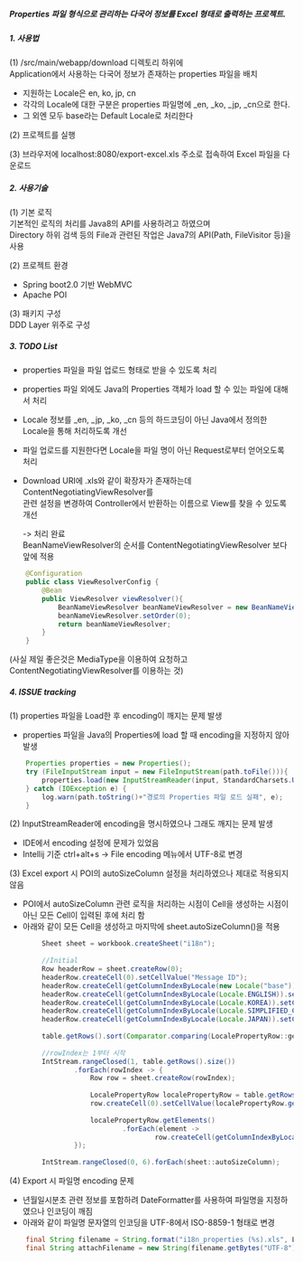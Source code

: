##### Properties 파일 형식으로 관리하는 다국어 정보를 Excel 형태로 출력하는 프로젝트.

##### 1. 사용법

 (1) /src/main/webapp/download 디렉토리 하위에   
 Application에서 사용하는 다국어 정보가 존재하는 properties 파일을 배치  
 * 지원하는 Locale은 en, ko, jp, cn
 * 각각의 Locale에 대한 구분은 properties 파일명에 _en, _ko, _jp, _cn으로 한다.
 * 그 외엔 모두 base라는 Default Locale로 처리한다
 
 (2) 프로젝트를 실행  

 (3) 브라우저에 localhost:8080/export-excel.xls 주소로 접속하여 Excel 파일을 다운로드
  
  
 ##### 2. 사용기술
 
 (1) 기본 로직  
 기본적인 로직의 처리를 Java8의 API를 사용하려고 하였으며  
 Directory 하위 검색 등의 File과 관련된 작업은 Java7의 API(Path, FileVisitor 등)을 사용

 (2) 프로젝트 환경  
 * Spring boot2.0 기반 WebMVC  
 * Apache POI  
 
 
 (3) 패키지 구성  
 DDD Layer 위주로 구성
  
 ##### 3. TODO List
 * properties 파일을 파일 업로드 형태로 받을 수 있도록 처리  
 * properties 파일 외에도 Java의 Properties 객체가 load 할 수 있는 파일에 대해서 처리  
 * Locale 정보를 _en, _jp, _ko, _cn 등의 하드코딩이 아닌 Java에서 정의한 Locale을 통해 처리하도록 개선
 * 파일 업로드를 지원한다면 Locale을 파일 명이 아닌 Request로부터 얻어오도록 처리
 * Download URI에 .xls와 같이 확장자가 존재하는데 ContentNegotiatingViewResolver를   
   관련 설정을 변경하여  Controller에서 반환하는 이름으로 View를 찾을 수 있도록 개선    
   
   -> 처리 완료  
   BeanNameViewResolver의 순서를 ContentNegotiatingViewResolver 보다 앞에 적용    

   
   
```java
	@Configuration
	public class ViewResolverConfig {
		@Bean
		public ViewResolver viewResolver(){
			BeanNameViewResolver beanNameViewResolver = new BeanNameViewResolver();
			beanNameViewResolver.setOrder(0);
			return beanNameViewResolver;
		}
	}
```
	
(사실 제일 좋은것은 MediaType을 이용하여 요청하고 ContentNegotiatingViewResolver를 이용하는 것)


 ##### 4. ISSUE tracking
 (1) properties 파일을 Load한 후 encoding이 깨지는 문제 발생  
 * properties 파일을 Java의 Properties에 load 할 때 encoding을 지정하지 않아 발생
 
```java
	Properties properties = new Properties();
	try (FileInputStream input = new FileInputStream(path.toFile())){
		properties.load(new InputStreamReader(input, StandardCharsets.UTF_8));	//encoding 처리
	} catch (IOException e) {
		log.warn(path.toString()+"경로의 Properties 파일 로드 실패", e);
	}
```

(2) InputStreamReader에 encoding을 명시하였으나 그래도 깨지는 문제 발생
  * IDE에서 encoding 설정에 문제가 있었음
  * Intellij 기준 ctrl+alt+s -> File encoding 메뉴에서 UTF-8로 변경

(3) Excel export 시 POI의 autoSizeColumn 설정을 처리하였으나 제대로 적용되지 않음
 * POI에서 autoSizeColumn 관련 로직을 처리하는 시점이 Cell을 생성하는 시점이 아닌 모든 Cell이 입력된 후에 처리 함
 * 아래와 같이 모든 Cell을 생성하고 마지막에 sheet.autoSizeColumn()을 적용
 
```java
		Sheet sheet = workbook.createSheet("i18n");
		
		//Initial
		Row headerRow = sheet.createRow(0);
		headerRow.createCell(0).setCellValue("Message ID");
		headerRow.createCell(getColumnIndexByLocale(new Locale("base"))).setCellValue(new Locale("base").getDisplayName());
		headerRow.createCell(getColumnIndexByLocale(Locale.ENGLISH)).setCellValue(Locale.ENGLISH.getDisplayName());
		headerRow.createCell(getColumnIndexByLocale(Locale.KOREA)).setCellValue(Locale.KOREA.getDisplayName());
		headerRow.createCell(getColumnIndexByLocale(Locale.SIMPLIFIED_CHINESE)).setCellValue(Locale.SIMPLIFIED_CHINESE.getDisplayName());
		headerRow.createCell(getColumnIndexByLocale(Locale.JAPAN)).setCellValue(Locale.JAPAN.getDisplayName());
		
		table.getRows().sort(Comparator.comparing(LocalePropertyRow::getMessageId));
		
		//rowIndex는 1부터 시작
		IntStream.rangeClosed(1, table.getRows().size())
				.forEach(rowIndex -> {
					Row row = sheet.createRow(rowIndex);
					
					LocalePropertyRow localePropertyRow = table.getRows().get(rowIndex - 1);
					row.createCell(0).setCellValue(localePropertyRow.getMessageId());
					
					localePropertyRow.getElements()
							.forEach(element ->
									row.createCell(getColumnIndexByLocale(element.getLocale())).setCellValue(element.getMessage()));
				});
		
		IntStream.rangeClosed(0, 6).forEach(sheet::autoSizeColumn);
```

(4) Export 시 파일명 encoding 문제
* 년월일시분초 관련 정보를 포함하려 DateFormatter를 사용하여 파일명을 지정하였으나 인코딩이 깨짐
* 아래와 같이 파일명 문자열의 인코딩을 UTF-8에서 ISO-8859-1 형태로 변경
```java
	final String filename = String.format("i18n_properties (%s).xls", LocalDateTime.now().format(DateTimeFormatter.ofPattern("yyyy-MM-dd HH시 mm분 ss초")));
	final String attachFilename = new String(filename.getBytes("UTF-8"), "ISO-8859-1");
```